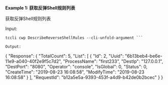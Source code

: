 **Example 1: 获取反弹Shell规则列表**

获取反弹Shell规则列表

Input: 

```
tccli cwp DescribeReverseShellRules --cli-unfold-argument ```

Output: 
```
{
    "Response": {
        "TotalCount": 5,
        "List": [
            {
                "Id": 2,
                "Uuid": "6b13beb4-be6e-11e9-a040-40f2e9f5c7d2",
                "ProcessName": "first233",
                "DestIp": "127.0.0.1",
                "DestPort": "8080",
                "Operator": "console",
                "IsGlobal": 0,
                "Status": 0,
                "CreateTime": "2019-08-23 16:08:58",
                "ModifyTime": "2019-08-23 16:08:58"
            }
        ],
        "RequestId": "b12a5e5a-9393-453f-a4d9-b42de0b2bcec"
    }
}
```

